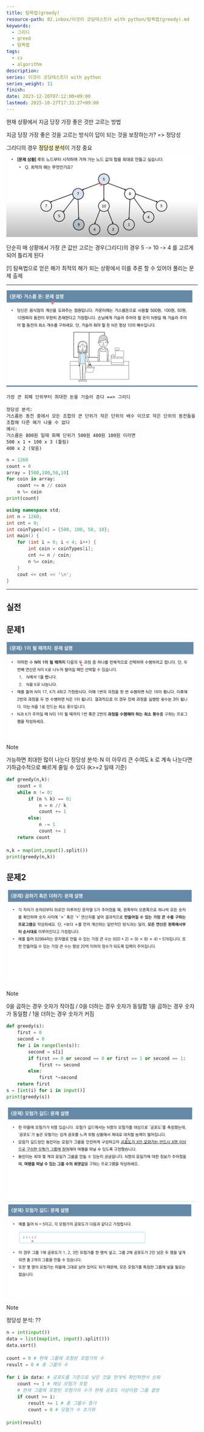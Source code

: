 ```yaml
---
title: 탐욕법(greedy)
resource-path: 02.inbox/이것이 코딩테스트다 with python/탐욕법(greedy).md
keywords:
  - 그리디
  - greed
  - 탐욕법
tags:
  - cs
  - algorithm
description:
series: 이것이 코딩테스트다 with python
series_weight: 11
finish:
date: 2023-12-20T07:12:00+09:00
lastmod: 2025-10-27T17:33:27+09:00
---
```

현재 상황에서 지금 당장 가장 좋은 것만 고르는 방법

지금 당장 가장 좋은 것을 고르는 방식이 답이 되는 것을 보장하는가?
=> 정당성

그리디의 경우 <span style="background:rgba(240, 200, 0, 0.2)">정당성 분석</span>이 가장 중요
![Pasted image 20231220052551](../../08.media/20231220052551.png)


단순히 매 상황에서 가장 큰 값만 고르는 경우(그리디)의 경우 5 -> 10 -> 4 를 고르게 되어 틀리게 된다

[!]
탐욕법으로 얻은 해가 최적의 해가 되는 상황에서 이를 추론 할 수 있어야 풀리는 문제 출제




---

![Pasted image 20231220053453](../../08.media/20231220053453.png)

```
가장 큰 회폐 단위부터 최대한 돈을 거슬러 준다 ==> 그리디

정당성 분석:
거스름돈 동전 중에서 모든 조합의 큰 단위가 작은 단위의 배수 이므로 작은 단위의 동전들을 조합해 다른 해가 나올 수 없다
예시:
거스름돈 800원 일때 화폐 단위가 500원 400원 100원 이라면
500 x 1 + 100 x 3 (틀림)
400 x 2 (맞음)
```

```python
n = 1260
count = 0
array = [500,100,50,10]
for coin in array:
	count += m // coin
	n %= coin
print(count)
```

```cpp
using namespace std;
int n = 1260;
int cnt = 0;
int coinTypes[4] = {500, 100, 50, 10};
int main() {
    for (int i = 0; i < 4; i++) {
        int coin = coinTypes[i];
        cnt += n / coin;
        n %= coin;
    }
    cout << cnt << '\n';
}
```

---
## 실전

## 문제1
![Pasted image 20231220072854](../../08.media/20231220072854.png)

> [!NOTE]
> 가능하면 최대한 많이 나눈다
> 정당성 분석:
> N 이 아무리 큰 수여도 k 로 계속 나눈다면 기하급수적으로 빠르게 줄일 수 있다
> (k>=2 일때 기준)

```python
def greedy(n,k):
    count = 0
    while n != 0:
        if (n % k) == 0:
            n = n // k
            count += 1
        else:
            n -= 1
            count += 1
    return count
  
n,k = map(int,input().split())
print(greedy(n,k))
```

## 문제2
![Pasted image 20231222050511](../../08.media/20231222050511.png)

> [!NOTE]
>  0을 곱하는 경우 숫자가 작아짐 / 0을 더하는 경우 숫자가 동일함
>  1을 곱하는 경우 숫자가 동일함 / 1을 더하는 경우 숫자가 커짐

```python
def greedy(s):
    first = 0
    second = 0
    for i in range(len(s)):
        second = s[i]
        if first == 0 or second == 0 or first == 1 or second == 1:
            first += second
        else:
            first *=second
    return first
s = [int(i) for i in input()]
print(greedy(s))
```

![Pasted image 20231222074406](../../08.media/20231222074406.png)
![Pasted image 20231222074810](../../08.media/20231222074810.png)

> [!NOTE] 
> 정당성 분석: ??

```python
n = int(input())
data = list(map(int, input().split()))
data.sort()

count = 0 # 현제 그룹에 포함된 모험가의 수
result = 0 # 총 그룹의 수

for i in data: # 공포도를 기준으로 낮은 것을 한개씩 확인하면서 순회
    count += 1 # 해당 모험가 포함
    # 현재 그룹에 포함된 모험가의 수가 현재 공포도 이상이렴 그룹 결정
    if count >= i: 
        result += 1 # 총 그룹수 증가
        count = 0 # 모험가 수 초기화
        
print(result)
```
